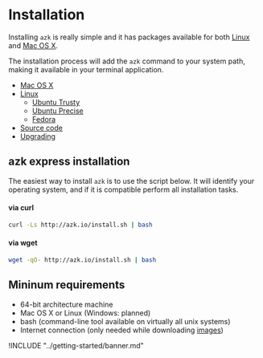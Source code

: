# Installation

Installing `azk` is really simple and it has packages available for both [Linux](linux.md) and [Mac OS X](mac_os_x.md).

The installation process will add the `azk` command to your system path, making it available in your terminal application.

- [Mac OS X](mac_os_x.md)
- [Linux](linux.md)
  - [Ubuntu Trusty](linux.html#ubuntu-trusty-1404-lts-64-bit)
  - [Ubuntu Precise](linux.html#ubuntu-precise-1204-lts-64-bit)
  - [Fedora](linux.html#fedora-20)
- [Source code](source-code.md)
- [Upgrading](upgrading.md)

## azk express installation

The easiest way to install `azk` is to use the script below. It will identify your operating system, and if it is compatible perform all installation tasks.

#### via curl

```sh
curl -Ls http://azk.io/install.sh | bash
```

#### via wget

```sh
wget -qO- http://azk.io/install.sh | bash
```

## Mininum requirements

* 64-bit architecture machine
* Mac OS X or Linux (Windows: planned)
* bash (command-line tool available on virtually all unix systems)
* Internet connection (only needed while downloading [images](../imagens/README.md))

!INCLUDE "../getting-started/banner.md"

